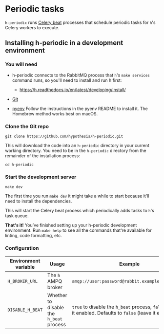 Periodic tasks
==============

`h-periodic` runs [Celery beat](https://docs.celeryproject.org/en/stable/userguide/periodic-tasks.html)
processes that schedule periodic tasks for `h`'s Celery workers to execute.

## Installing h-periodic in a development environment

### You will need

* h-periodic connects to the RabbitMQ process that `h`'s `make services`
  command runs, so you'll need to install and run h first:

  * https://h.readthedocs.io/en/latest/developing/install/

* [Git](https://git-scm.com/)

* [pyenv](https://github.com/pyenv/pyenv)
  Follow the instructions in the pyenv README to install it.
  The Homebrew method works best on macOS.

### Clone the Git repo

    git clone https://github.com/hypothesis/h-periodic.git

This will download the code into an `h-periodic` directory in your current
working directory. You need to be in the `h-periodic` directory from the
remainder of the installation process:

    cd h-periodic

### Start the development server

    make dev

The first time you run `make dev` it might take a while to start because it'll
need to install the dependencies.

This will start the Celery beat process which periodically adds tasks to `h`'s
task queue.

**That's it!** You’ve finished setting up your h-periodic development
environment. Run `make help` to see all the commands that're available for
linting, code formatting, etc.

### Configuration

| Environment variable | Usage | Example |
|----------------------|-------|---------|
| `H_BROKER_URL`         | The `h` AMPQ broker | `amqp://user:password@rabbit.example.com:5672//` |
| `DISABLE_H_BEAT` | Whether to disable the `h_beat` process | `true` to disable the `h_beat` process, `false` to leave it enabled. Defaults to `false` (leave it enabled) |
